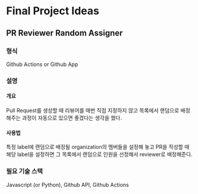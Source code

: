 # Final Project Ideas

## PR Reviewer Random Assigner

### 형식

Github Actions or Github App

### 설명

#### 개요

Pull Request를 생성할 때 리뷰어를 매번 직접 지정하지 않고 목록에서 랜덤으로 배정해주는 과정이 자동으로 있으면 좋겠다는 생각을 했다.

#### 사용법

특정 label에 랜덤으로 배정될 organization의 멤버들을 설정해 놓고 PR을 작성할 때 해당 label을 설정하면 그 목록에서 랜덤으로 인원을 선정해서 reviewer로 배정해준다.

### 필요 기술 스택

Javascript (or Python), Github API, Github Actions
